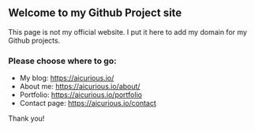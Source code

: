 ## Welcome to my Github Project site

This page is not my official website. I put it here to add my domain for my Github projects.

### Please choose where to go:

* My blog: <https://aicurious.io/>
* About me: <https://aicurious.io/about/>
* Portfolio: <https://aicurious.io/portfolio>
* Contact page: <https://aicurious.io/contact>

Thank you!
